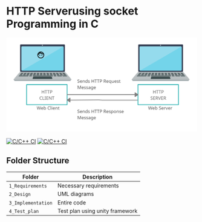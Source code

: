 # HTTP Serverusing socket Programming in C
![Diagram](https://github.com/TheInvincible8/LTTS_Mini_Project/blob/master/6_ImagesAndVideos/Http%20server.png)

[![C/C++ CI](https://www.code-inspector.com/project/21291/score/svg)]()
[![C/C++ CI](https://www.code-inspector.com/project/21291/status/svg)]()

## Folder Structure
Folder             | Description
-------------------| -----------------------------------------
`1_Requirements`   | Necessary requirements
`2_Design`         | UML diagrams
`3_Implementation` | Entire code 
`4_Test_plan`      | Test plan using unity framework
